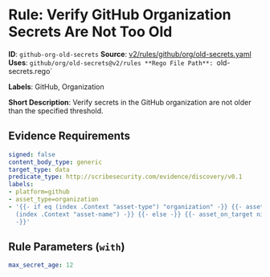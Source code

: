 # Rule: Verify GitHub Organization Secrets Are Not Too Old

**ID**: `github-org-old-secrets`
**Source**: [v2/rules/github/org/old-secrets.yaml](https://github.com/scribe-public/sample-policies/v2/rules/github/org/old-secrets.yaml)
**Uses**: `github/org/old-secrets@v2/rules
**Rego File Path**: `old-secrets.rego`

**Labels**: GitHub, Organization

**Short Description**: Verify secrets in the GitHub organization are not older than the specified threshold.

## Evidence Requirements

```yaml
signed: false
content_body_type: generic
target_type: data
predicate_type: http://scribesecurity.com/evidence/discovery/v0.1
labels:
- platform=github
- asset_type=organization
- '{{- if eq (index .Context "asset-type") "organization" -}} {{- asset_on_target
  (index .Context "asset-name") -}} {{- else -}} {{- asset_on_target nil -}} {{- end
  -}}'
```
## Rule Parameters (`with`)

```yaml
max_secret_age: 12
```
